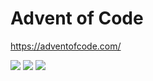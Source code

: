 # Advent of Code

https://adventofcode.com/

<!--- advent_readme_stars table --->


![](https://img.shields.io/badge/day%20📅-3-blue) ![](https://img.shields.io/badge/stars%20⭐-3-yellow) ![](https://img.shields.io/badge/days%20completed-1-red)
